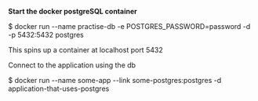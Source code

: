 **Start the docker postgreSQL container**

$ docker run --name practise-db -e POSTGRES_PASSWORD=password -d -p 5432:5432 postgres

This spins up a container at localhost port 5432

Connect to the application using the db

$ docker run --name some-app --link some-postgres:postgres -d application-that-uses-postgres
